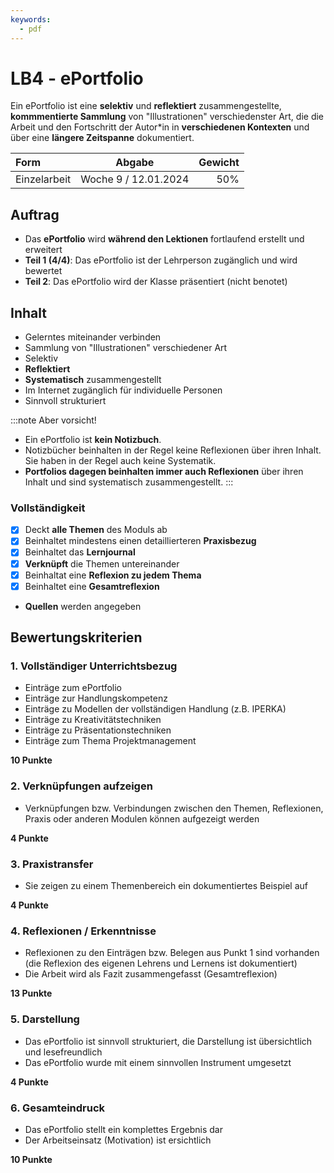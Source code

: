 ```yaml
---
keywords:
  - pdf
---
```

# LB4 - ePortfolio

Ein ePortfolio ist eine **selektiv** und **reflektiert** zusammengestellte, **kommmentierte Sammlung** von "Illustrationen" verschiedenster Art, die die Arbeit und den Fortschritt der Autor\*in in **verschiedenen Kontexten** und über eine **längere Zeitspanne** dokumentiert.

Form         | Abgabe               | Gewicht
:---         | :---:                | ---:
Einzelarbeit | Woche 9 / 12.01.2024 | 50%

## Auftrag

- Das **ePortfolio** wird **während den Lektionen** fortlaufend erstellt und erweitert
- **Teil 1 (4/4)**: Das ePortfolio ist der Lehrperson zugänglich und wird bewertet
- **Teil 2**: Das ePortfolio wird der Klasse präsentiert (nicht benotet)

## Inhalt

- Gelerntes miteinander verbinden
- Sammlung von "Illustrationen" verschiedener Art
- Selektiv
- **Reflektiert**
- **Systematisch** zusammengestellt
- Im Internet zugänglich für individuelle Personen
- Sinnvoll strukturiert

:::note Aber vorsicht!
- Ein ePortfolio ist **kein Notizbuch**.
- Notizbücher beinhalten in der Regel keine Reflexionen über ihren Inhalt. Sie haben in der Regel auch keine Systematik.
- **Portfolios dagegen beinhalten immer auch Reflexionen** über ihren Inhalt und sind systematisch zusammengestellt.
:::

### Vollständigkeit

- [X] Deckt **alle Themen** des Moduls ab
- [X] Beinhaltet mindestens einen detaillierteren **Praxisbezug**
- [X] Beinhaltet das **Lernjournal**
- [X] **Verknüpft** die Themen untereinander
- [X] Beinhaltat eine **Reflexion zu jedem Thema**
- [X] Beinhaltet eine **Gesamtreflexion**
- **Quellen** werden angegeben

## Bewertungskriterien

### 1. Vollständiger Unterrichtsbezug

- Einträge zum ePortfolio
- Einträge zur Handlungskompetenz
- Einträge zu Modellen der vollständigen Handlung (z.B. IPERKA)
- Einträge zu Kreativitätstechniken
- Einträge zu Präsentationstechniken
- Einträge zum Thema Projektmanagement

**10 Punkte**

### 2. Verknüpfungen aufzeigen

- Verknüpfungen bzw. Verbindungen zwischen den Themen, Reflexionen, Praxis oder anderen Modulen können aufgezeigt werden

**4 Punkte**

### 3. Praxistransfer

- Sie zeigen zu einem Themenbereich ein dokumentiertes Beispiel auf

**4 Punkte**

### 4. Reflexionen / Erkenntnisse

- Reflexionen zu den Einträgen bzw. Belegen aus Punkt 1 sind vorhanden (die Reflexion des eigenen Lehrens und Lernens ist dokumentiert)
- Die Arbeit wird als Fazit zusammengefasst (Gesamtreflexion)

**13 Punkte**

### 5. Darstellung

- Das ePortfolio ist sinnvoll strukturiert, die Darstellung ist übersichtlich und lesefreundlich
- Das ePortfolio wurde mit einem sinnvollen Instrument umgesetzt

**4 Punkte**

### 6. Gesamteindruck 

- Das ePortfolio stellt ein komplettes Ergebnis dar
- Der Arbeitseinsatz (Motivation) ist ersichtlich

**10 Punkte**
